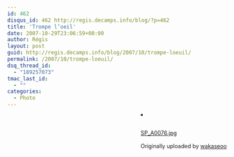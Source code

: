 ```yaml
---
id: 462
disqus_id: 462 http://regis.decamps.info/blog/?p=462
title: 'Trompe l’oeil'
date: 2007-10-29T23:06:59+00:00
author: Régis
layout: post
guid: http://regis.decamps.info/blog/2007/10/trompe-loeuil/
permalink: /2007/10/trompe-loeuil/
dsq_thread_id:
  - "189257073"
tmac_last_id:
  - ""
categories:
  - Photo
---
```

<div style="float: right; margin-left: 10px; margin-bottom: 10px;">
  <a href="http://www.flickr.com/photos/wakaseoo/1801072888/" title="photo sharing"><img src="http://farm3.static.flickr.com/2402/1801072888_2bb180ea4f_m.jpg" alt="" style="border: solid 2px #000000;" /></a><br /> <br /> <span style="font-size: 0.9em; margin-top: 0px;"><br /> <a href="http://www.flickr.com/photos/wakaseoo/1801072888/">SP_A0076.jpg</a><br /> <br /> Originally uploaded by <a href="http://www.flickr.com/people/wakaseoo/">wakaseoo</a><br /> </span>
</div>

<br clear="all" />
